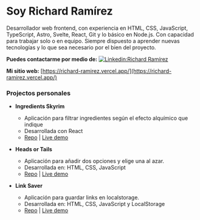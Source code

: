 # Soy Richard Ramírez 

Desarrollador web frontend, con experiencia en HTML, CSS, JavaScript, TypeScript, Astro, Svelte, React, Git y lo básico en Node.js. Con capacidad para trabajar solo o en equipo. Siempre dispuesto a aprender nuevas tecnologías y lo que sea necesario por el bien del proyecto.

**Puedes contactarme por medio de:** [![Linkedin:Richard Ramírez](https://img.shields.io/badge/-Richard%20Ramirez-blue?style=flat-square&logo=Linkedin&logoColor=white&link=https://www.linkedin.com/in/rr-dev/)](https://www.linkedin.com/in/rr-dev/)

**Mi sitio web:** [https://richard-ramirez.vercel.app/](https://richard-ramirez.vercel.app/)

### Projectos personales

- **Ingredients Skyrim**
  - Aplicación para filtrar ingredientes según el efecto alquímico que indique
  - Desarrollada con React
  - [Repo](https://github.com/rr69sport/ingredients-skyrim) | [Live demo](https://ingredients-skyrim.vercel.app/)

- **Heads or Tails**
  - Aplicación para añadir dos opciones y elige una al azar.
  - Desarrollada en: HTML, CSS, JavaScript
  - [Repo](https://github.com/rr69sport/heads-or-tails) | [Live demo](https://rr69sport.github.io/heads-or-tails/)

- **Link Saver** 
  - Aplicación para guardar links en localstorage.
  - Desarrollada en: HTML, CSS, JavaScript y LocalStorage
  - [Repo](https://github.com/rr69sport/link-saver) | [Live demo](https://rr69sport.github.io/link-saver/)
